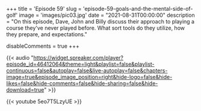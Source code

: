 +++
title = 'Episode 59'
slug = 'episode-59-goals-and-the-mental-side-of-golf'
image = 'images/pic03.jpg'
date = "2021-08-31T00:00:00"
description = "On this episode, Dave, John and Billy discuss their approach to playing a course they've never played before. What sort tools do they utilize, how they prepare, and expectations."

disableComments = true
+++

{{< audio "https://widget.spreaker.com/player?episode_id=46412064&theme=light&playlist=false&playlist-continuous=false&autoplay=false&live-autoplay=false&chapters-image=true&episode_image_position=right&hide-logo=false&hide-likes=false&hide-comments=false&hide-sharing=false&hide-download=true" >}}


{{< youtube 5eo7T5LzyUE >}}

